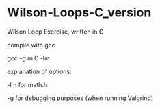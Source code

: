 # Wilson-Loops-C_version
Wilson Loop Exercise, written in C

compile with gcc

gcc -g m.C -lm

explanation of options:

-lm for math.h

-g for debugging purposes (when running Valgrind)
